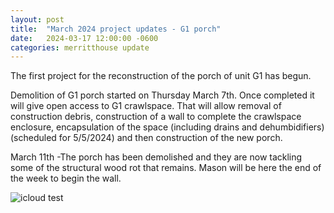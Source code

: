 ```yaml
---
layout: post
title:  "March 2024 project updates - G1 porch"
date:   2024-03-17 12:00:00 -0600
categories: merritthouse update
---
```


<p> The first project for the reconstruction of the porch of unit G1 has begun.   </p>

<p>Demolition of G1 porch started on Thursday March 7th.   Once completed it will give open access to G1 crawlspace.  That will allow removal of construction debris, construction of a wall to complete the crawlspace enclosure, encapsulation of the space (including drains and dehumbidifiers) (scheduled for 5/5/2024) and then construction of the new porch.
</p>

<p> March 11th -The porch has been demolished and they are now tackling some of the structural wood rot that remains.  Mason will be here the end of the week to begin the wall.</p>

![icloud test](https://cvws.icloud-content.com/S/AZBo_ngTaa3p9GuPs_bamlys3Yu1/_MG_2749.JPG?o=AvhN-QbnOcQFzEQAcFsUQDPRsFheQS91wxqgwLS98_bD&v=1&z=https%3A%2F%2Fp72-content.icloud.com%3A443&x=1&a=CAogEu7mq8_A6dSR9-7FzHzwPengcBF6YINVmGCvLMd0SdUSYxD8scHt5DEY_MjU8uQxIgEAUgSs3Yu1aiQiVKeTREzEWNVlMLHtMpqvtyAm48xibpgalwqQ0gHiRh4h6YlyJGKyAG3vr6FjImk8qFxaBZLPrOFnSv4C-ZGvkDuSe_Cv1lYbjQ&e=1710711186&r=bdfaa17d-b6c7-48d6-8690-ec01b8e913f5-2&s=p37IeOiwXr0m5q8FKUL0pJbiQOY)
<br>
<br>
<br>


<br>